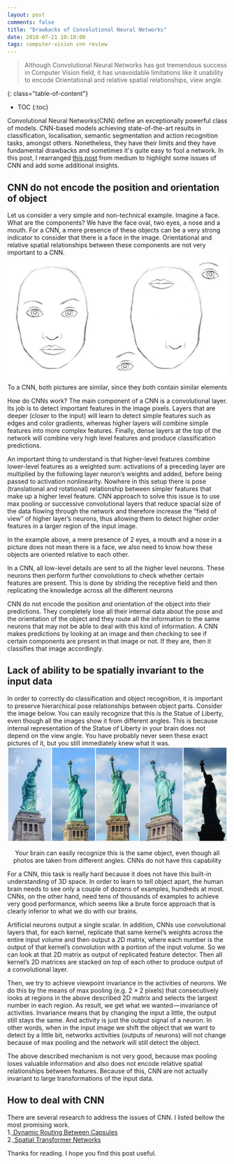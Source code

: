 ```yaml
---
layout: post
comments: false
title: "Drawbacks of Convolutional Neural Networks"
date: 2018-07-21 10:18:00
tags: computer-vision cnn review
---
```


>  Although Convolutional Neural Networks has got tremendous success in Computer Vision field, it has unavoidable limitations like it unability to encode Orientational and relative spatial relationships, view angle.  


<!--more-->

{: class="table-of-content"}
* TOC
{:toc}

Convolutional Neural Networks(CNN) define an exceptionally powerful class of models. CNN-based models achieving state-of-the-art results in classification, localisation, semantic segmentation and action recognition tasks, amongst others. Nonetheless, they have their limits and they have fundamental drawbacks and sometimes it's quite easy to fool a network. In this post, I rearranged <a href="https://medium.com/ai%C2%B3-theory-practice-business/understanding-hintons-capsule-networks-part-i-intuition-b4b559d1159b">this post</a> from medium to highlight some issues of CNN and add some additional insights.

##  CNN do not encode the position and orientation of  object

Let us consider a very simple and non-technical example. Imagine a face. What are the components? We have the face oval, two eyes, a nose and a mouth. For a CNN, a mere presence of these objects can be a very strong indicator to consider that there is a face in the image. Orientational and relative spatial relationships between these components are not very important to a CNN.
<img src="assets/images/posts/2018-07-21-drawbacks-of-convolutional-neural-networks/face.png" alt="face">
<center> To a CNN, both pictures are similar, since they both contain similar elements</center>

How do CNNs work? The main component of a CNN is a convolutional layer. Its job is to detect important features in the image pixels. Layers that are deeper (closer to the input) will learn to detect simple features such as edges and color gradients, whereas higher layers will combine simple features into more complex features. Finally, dense layers at the top of the network will combine very high level features and produce classification predictions.

An important thing to understand is that higher-level features combine lower-level features as a weighted sum: activations of a preceding layer are multiplied by the following layer neuron’s weights and added, before being passed to activation nonlinearity. Nowhere in this setup there is pose (translational and rotational) relationship between simpler features that make up a higher level feature. CNN approach to solve this issue is to use max pooling or successive convolutional layers that reduce spacial size of the data flowing through the network and therefore increase the “field of view” of higher layer’s neurons, thus allowing them to detect higher order features in a larger region of the input image.

In the example above, a mere presence of 2 eyes, a mouth and a nose in a picture does not mean there is a face, we also need to know how these objects are oriented relative to each other.

In a CNN, all low-level details are sent to all the higher level neurons. These neurons then perform further convolutions to check whether certain features are present. This is done by striding the receptive field and then replicating the knowledge across all the different neurons

CNN do not encode the position and orientation of the object into their predictions. They completely lose all their internal data about the pose and the orientation of the object and they route all the information to the same neurons that may not be able to deal with this kind of information. A CNN makes predictions by looking at an image and then checking to see if certain components are present in that image or not. If they are, then it classifies that image accordingly.


## Lack of ability to be spatially invariant to the input data

In order to correctly do classification and object recognition, it is important to preserve hierarchical pose relationships between object parts. Consider the image below. You can easily recognize that this is the Statue of Liberty, even though all the images show it from different angles. This is because internal representation of the Statue of Liberty in your brain does not depend on the view angle. You have probably never seen these exact pictures of it, but you still immediately knew what it was.
<img src="assets/images/posts/2018-07-21-drawbacks-of-convolutional-neural-networks/Statue-of-Liberty.jpeg" alt="Statue of Liberty">
<center>Your brain can easily recognize this is the same object, even though all photos are taken from different angles. CNNs do not have this capability</center>

For a CNN, this task is really hard because it does not have this built-in understanding of 3D space. In order to learn to tell object apart, the human brain needs to see only a couple of dozens of examples, hundreds at most. CNNs, on the other hand, need tens of thousands of examples to achieve very good performance, which seems like a brute force approach that is clearly inferior to what we do with our brains.

Artificial neurons output a single scalar. In addition, CNNs use convolutional layers that, for each kernel, replicate that same kernel’s weights across the entire input volume and then output a 2D matrix, where each number is the output of that kernel’s convolution with a portion of the input volume. So we can look at that 2D matrix as output of replicated feature detector. Then all kernel’s 2D matrices are stacked on top of each other to produce output of a convolutional layer.

Then, we try to achieve viewpoint invariance in the activities of neurons. We do this by the means of max pooling (e.g. 2 × 2 pixels) that consecutively looks at regions in the above described 2D matrix and selects the largest number in each region. As result, we get what we wanted — invariance of activities. Invariance means that by changing the input a little, the output still stays the same. And activity is just the output signal of a neuron. In other words, when in the input image we shift the object that we want to detect by a little bit, networks activities (outputs of neurons) will not change because of max pooling and the network will still detect the object.

The above described mechanism is not very good, because max pooling loses valuable information and also does not encode relative spatial relationships between features. Because of this, CNN are not actually invariant to large transformations of the input data.


## How to deal with CNN

There are several research to address the issues of CNN. I listed bellow the most promising work.<br>
1.<a href="https://arxiv.org/abs/1710.09829"> Dynamic Routing Between Capsules </a> <br>
2.<a href="https://arxiv.org/abs/1506.02025"> Spatial Transformer Networks </a>


Thanks for reading. I hope you find this post useful.
